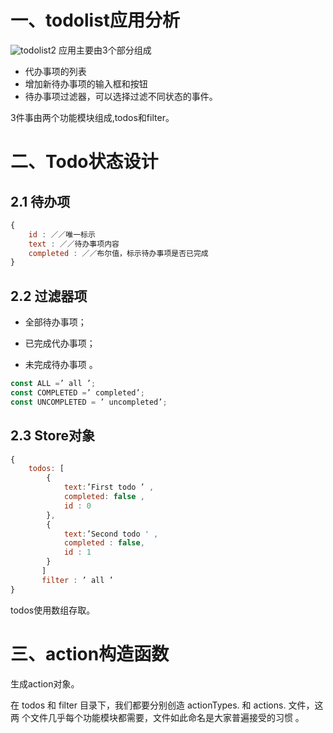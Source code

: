# 一、todolist应用分析

![todolist2](G:\REACT\react学习笔记\react第3阶段-redux\img\todolist2.png)
应用主要由3个部分组成

- 代办事项的列表
- 增加新待办事项的输入框和按钮
- 待办事项过滤器，可以选择过滤不同状态的事件。

3件事由两个功能模块组成,todos和filter。

# 二、Todo状态设计

## 2.1 待办项

```js
{
  	id : ／／唯一标示
	text : ／／待办事项内容
	completed : ／／布尔值，标示待办事项是否已完成
}
```

## 2.2 过滤器项

- 全部待办事项； 

- 已完成代办事项； 
- 未完成待办事项 。    

```js
const ALL =’ all ’;
const COMPLETED =’ completed’;
const UNCOMPLETED = ’ uncompleted’;
```

## 2.3 Store对象

```js
{
    todos: [
        {
            text:’First todo ’ ,
            completed: false ,
            id : 0
        },
        {
            text:’Second todo ' ,
            completed : false,
            id : 1
        }
       ]
       filter : ’ all ’
}
```

todos使用数组存取。

# 三、action构造函数

生成action对象。

在 todos 和 filter 目录下，我们都要分别创造 actionTypes. 和 actions. 文件，这两 个文件几乎每个功能模块都需要，文件如此命名是大家普遍接受的习惯 。    



